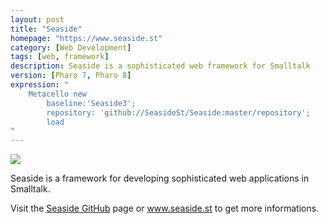 ```yaml
---
layout: post
title: "Seaside"
homepage: "https://www.seaside.st"
category: [Web Development]
tags: [web, framework]
description: Seaside is a sophisticated web framework for Smalltalk
version: [Pharo 7, Pharo 8]
expression: "
    Metacello new
        baseline:'Seaside3';
        repository: 'github://SeasideSt/Seaside:master/repository';
        load
"   
---
```

<img src="https://www.seaside.st/styles/logo-plain.png">

Seaside is a framework for developing sophisticated web applications in Smalltalk.

Visit the <a href="https://github.com/seasidest/seaside">Seaside GitHub</a> page or <a href="https://www.seaside.st">www.seaside.st</a> to get more informations.